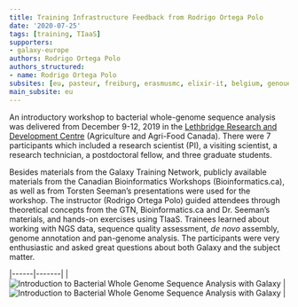 ```yaml
---
title: Training Infrastructure Feedback from Rodrigo Ortega Polo
date: '2020-07-25'
tags: [training, TIaaS]
supporters:
- galaxy-europe
authors: Rodrigo Ortega Polo
authors_structured:
- name: Rodrigo Ortega Polo
subsites: [eu, pasteur, freiburg, erasmusmc, elixir-it, belgium, genouest]
main_subsite: eu
---
```


An introductory workshop to bacterial whole-genome sequence analysis was delivered from December 9-12, 2019 in the [Lethbridge Research and Development Centre](https://www.agr.gc.ca)
(Agriculture and Agri-Food Canada). There were 7 participants which included a research scientist (PI), a visiting scientist, a research technician, a postdoctoral fellow, and three graduate students. 

Besides materials from the Galaxy Training Network, publicly available materials from the Canadian Bioinformatics Workshops (Bioinformatics.ca), as well as from Torsten Seeman’s presentations were used for the workshop. The instructor (Rodrigo Ortega Polo) guided attendees through theoretical concepts from the GTN, Bioinformatics.ca and Dr. Seeman’s materials,
and hands-on exercises using TIaaS. Trainees learned about working with NGS data, sequence quality assessment, *de novo* assembly,
genome annotation and pan-genome analysis. The participants were very enthusiastic and asked great questions about both Galaxy and the subject matter.


|------|-------|
| ![Introduction to Bacterial Whole Genome Sequence Analysis with Galaxy](/assets/media/tiaas/rodrigo_1.jpg) | ![Introduction to Bacterial Whole Genome Sequence Analysis with Galaxy](/assets/media/tiaas/rodrigo_2.jpg) |

